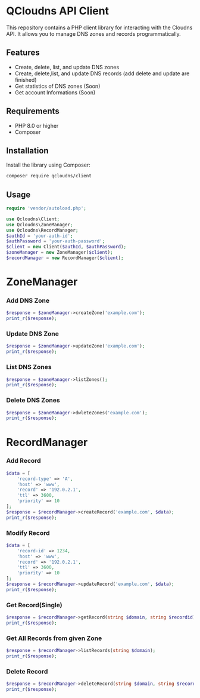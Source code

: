 # QCloudns API Client

This repository contains a PHP client library for interacting with the Cloudns API. It allows you to manage DNS zones and records programmatically.

## Features

- Create, delete, list, and update DNS zones
- Create, delete,list, and update DNS records (add delete and update are finished)
- Get statistics of DNS zones (Soon)
- Get account Informations (Soon)

## Requirements

- PHP 8.0 or higher
- Composer

## Installation

Install the library using Composer:

```bash
composer require qcloudns/client
```

## Usage

```php
require 'vendor/autoload.php';

use Qcloudns\Client;
use Qcloudns\ZoneManager;
use Qcloudns\RecordManager;
$authId = 'your-auth-id';
$authPassword = 'your-auth-password';
$client = new Client($authId, $authPassword);
$zoneManager = new ZoneManager($client);
$recordManager = new RecordManager($client);
```

# ZoneManager

### Add DNS Zone

```php
$response = $zoneManager->createZone('example.com');
print_r($response);
```

### Update DNS Zone

```php
$response = $zoneManager->updateZone('example.com');
print_r($response);
```

### List DNS Zones

```php
$response = $zoneManager->listZones();
print_r($response);

```

### Delete DNS Zones

```php
$response = $zoneManager->dwleteZones('example.com');
print_r($response);

```

# RecordManager

### Add Record

```php
$data = [
    'record-type' => 'A',
    'host' => 'www',
    'record' => '192.0.2.1',
    'ttl' => 3600,
    'priority' => 10
];
$response = $recordManager->createRecord('example.com', $data);
print_r($response);
```

### Modify Record

```php
$data = [
    'record-id' => 1234,
    'host' => 'www',
    'record' => '192.0.2.1',
    'ttl' => 3600,
    'priority' => 10
];
$response = $recordManager->updateRecord('example.com', $data);
print_r($response);
```

### Get Record(Single)

```php
$response = $recordManager->getRecord(string $domain, string $recordid);
print_r($response);
```

### Get All Records from given Zone

```php
$response = $recordManager->listRecords(string $domain);
print_r($response);
```

### Delete Record

```php
$response = $recordManager->deleteRecord(string $domain, string $recordid);
print_r($response);
```
